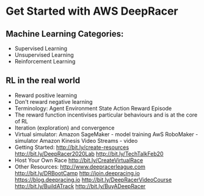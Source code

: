 # Get Started with AWS DeepRacer

## Machine Learning Categories:
- Supervised Learning
- Unsupervised Learning
- Reinforcement Learning

## RL in the real world
- Reward positive learning
- Don't reward negative learning
- Terminology:
Agent
Environment
State
Action
Reward
Episode
- The reward function incentivises particular behaviours and is at the core of RL
- Iteration (exploration) and convergence
- Virtual simulator:
Amazon SageMaker - model training
AwS RoboMaker - simulator
Amazon Kinesis Video Streams - video
- Getting Started:
http://bit.ly/create-resources
http://bit.ly/DeepRacer2020Lab
http://bit.ly/TechTalkFeb20
- Host Your Own Race
http://bit.ly/CreateVirtualRace
- Other Resources:
http://www.deepracerleague.com
http://bit.ly/DRBootCamp
http://join.deepracing.io
https://blog.deepracing.io
http://bit.ly/DeepRacerVideoCourse
http://bit.ly/BuildATrack
http://bit.ly/BuyADeepRacer


